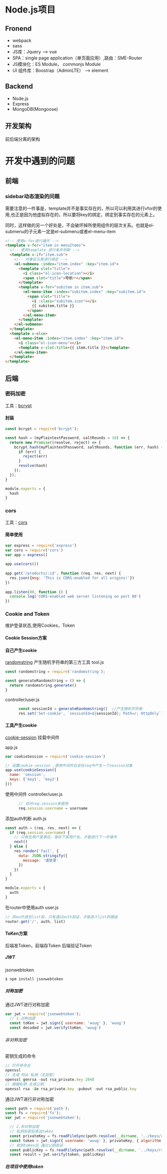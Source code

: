 # Node.js项目
## Fronend
+ webpack
+ sass
+ JS库：Jquery --> vue
+ SPA：single page application（单页面应用）,路由：SME-Router
+ JS模块化：ES Module， commonjs Module
+ UI 组件库：Boostrap（AdminLTE） --> element

## Backend
+ Node.js
+ Express
+ MongoDB(Mongoose)
## 开发架构
前后端分离的架构
# 开发中遇到的问题
## 前端
### sidebar动态渲染的问题
需要注意的一件事是，template并不是事实存在的，所以可以利用其进行vfor的使用,也正是因为他虚拟存在的，所以要将key的绑定，绑定到事实存在的元素上。

同时，这样做的另一个好处是，不会破坏掉所使用组件的层次关系。也就是el-submenu的子元素一定是el-submenu或者el-menu-item
``` html
<!-- 使用v-for进行循环 -->
<template v-for="item in menuItems">
  <!-- 使用template 进行条件判断 -->
  <template v-if="item.sub">
    <!-- 对事实元素进行绑定 -->
    <el-submenu :index="item.index" :key="item.id">
      <template slot="title">
        <i class="el-icon-location"></i>
        <span slot="title">导航一</span>
      </template>
      <template v-for="subitem in item.sub">
        <el-menu-item :index="subitem.index" :key="subitem.id">
          <span slot="title">
            <i :class="subitem.icon"></i>
            {{ subitem.title }}
          </span>
        </el-menu-item>
      </template>
    </el-submenu>
  </template>
  <template v-else>
    <el-menu-item :index="item.index" :key="item.id">
      <i class="el-icon-menu"></i>
      <template v-slot:title>{{ item.title }}</template>
    </el-menu-item>
  </template>
</template>
```
## 后端
### 密码加密
工具：[bcrypt](https://www.npmjs.com/package/bcrypt)
#### 封装
``` js
const bcrypt = require('bcrypt');

const hash = (myPlaintextPassword, saltRounds = 10) => {
  return new Promise((resolve, reject) => {
    bcrypt.hash(myPlaintextPassword, saltRounds, function (err, hash) {
      if (err) {
        reject(err)
      }
      resolve(hash)
    });
  });
}

module.exports = {
  hash
}
```
### cors
工具：[cors](https://www.npmjs.com/package/cors)
#### 简单使用
``` js
var express = require('express')
var cors = require('cors')
var app = express()
 
app.use(cors())
 
app.get('/products/:id', function (req, res, next) {
  res.json({msg: 'This is CORS-enabled for all origins!'})
})
 
app.listen(80, function () {
  console.log('CORS-enabled web server listening on port 80')
})
```
### Cookie and Token
维护登录状态,使用Cookies，Token

#### Cookie Session方案
#### 自己产生cookie
[randomstring](https://www.npmjs.com/package/randomstring)
产生随机字符串的第三方工具 tool.js
``` js
const randomstring = require('randomstring');

const generateRandomstring = () => {
  return randomstring.generate()
}
```
controller/user.js
``` js
      const sessionId = generateRandomstring()  //产生随机字符串
      res.set('Set-cookie', `sessionId=${sessionId}; Path=/; HttpOnly`) //设置cookie
```
#### 工具产生cookie
[cookie-session](https://www.npmjs.com/package/cookie-session) 挂载中间件

app.js
``` js
var cookieSession = require('cookie-session')

// 设置cookie-session ,使用中间件后会在req中产生一个session对象
app.use(cookieSession({
  name: 'session',
  keys: ['key1', 'key2']
}))
```
使用中间件 controller/user.js
``` js
      // 访问req.sessoin来使用
      req.session.username = username
```
添加auth判断  auth.js
``` js
const auth = (req, res, next) => {
  if (req.session.username) {
    // 只有在用户登录后，保存下其用户名，才能进行下一步操作
    next()
  } else {
    res.render('fail', {
      data: JSON.stringify({
        message: '请登录'
      })
    })
  }
}

module.exports = {
  auth
}
```
在router中使用auth user.js
``` js
// 将auth放在list前，只有通过auth验证，才能进入list的路由
router.get('/', auth, list)
```
#### ToKen方案
后端发Token，前端存Token  后端验证Token
##### JWT
jsonwebtoken
``` js
$ npm install jsonwebtoken
```
##### 对称加密
通过JWT进行对称加密
``` js
var jwt = require('jsonwebtoken');
  // 1.对称加密
  const toKen = jwt.sign({ username: 'wuug' }, 'wuug')
  const decoded = jwt.verify(toKen, 'wuug')
```
###### 非对称加密
密钥生成的命令
``` js
// 打开命令台
openssl 
// 生成 RSA 私钥（无加密）
openssl genrsa -out rsa_private.key 2048
// 根据私钥 生成公钥
openssl rsa -in rsa_private.key -pubout -out rsa_public.key
```
通过JWT进行非对称加密
``` js
const path = require('path');
const fs = require('fs');
var jwt = require('jsonwebtoken');

  // 2.非对称加密
  // 私钥加密后发出token
  const privateKey = fs.readFileSync(path.resolve(__dirname, '../keys/rsa_private.key'))
  const token = jwt.sign({ username: 'wuug' }, privateKey, { algorithm: 'RS256' })
  // 收到toKen后 通过公钥验证
  const publicKey = fs.readFileSync(path.resolve(__dirname, '../keys/rsa_public.key'))
  const result = jwt.verify(token, publicKey)
```
##### 在项目中使用token